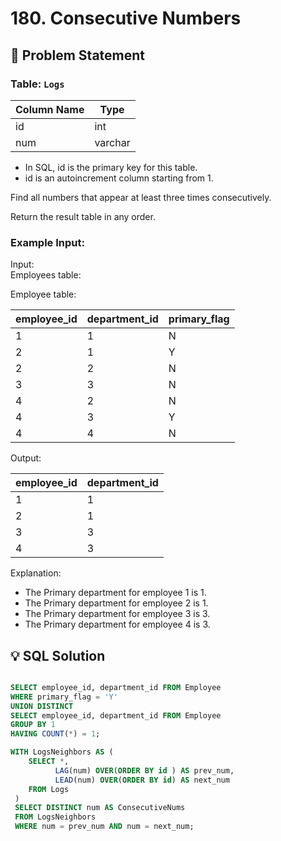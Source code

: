 # 180. Consecutive Numbers

## 📝 Problem Statement

### Table: `Logs`

| Column Name | Type    |
|-------------|---------|
| id          | int     |
| num         | varchar |

 - In SQL, id is the primary key for this table.
 - id is an autoincrement column starting from 1.
 

Find all numbers that appear at least three times consecutively.

Return the result table in any order.
 

### Example Input:

Input:  
Employees table:

Employee table:

| employee_id | department_id | primary_flag |
|-------------|---------------|--------------|
| 1           | 1             | N            |
| 2           | 1             | Y            |
| 2           | 2             | N            |
| 3           | 3             | N            |
| 4           | 2             | N            |
| 4           | 3             | Y            |
| 4           | 4             | N            |

Output: 

| employee_id | department_id |
|-------------|---------------|
| 1           | 1             |
| 2           | 1             |
| 3           | 3             |
| 4           | 3             |

Explanation: 
- The Primary department for employee 1 is 1.
- The Primary department for employee 2 is 1.
- The Primary department for employee 3 is 3.
- The Primary department for employee 4 is 3.

## 💡 SQL Solution

```sql

SELECT employee_id, department_id FROM Employee
WHERE primary_flag = 'Y'
UNION DISTINCT
SELECT employee_id, department_id FROM Employee
GROUP BY 1
HAVING COUNT(*) = 1;

WITH LogsNeighbors AS (
    SELECT *,
          LAG(num) OVER(ORDER BY id ) AS prev_num,
          LEAD(num) OVER(ORDER BY id) AS next_num
    FROM Logs
 )
 SELECT DISTINCT num AS ConsecutiveNums
 FROM LogsNeighbors
 WHERE num = prev_num AND num = next_num; 
